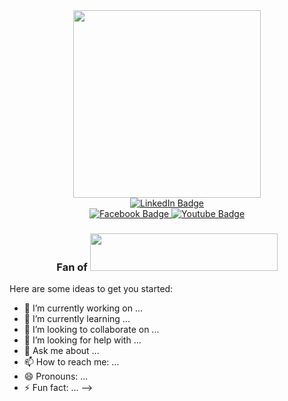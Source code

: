<div id="header" align="center">
  <img src="https://media1.giphy.com/media/ZeFG00TVXs54Pw4c8e/giphy.gif?cid=790b76116a5e5865f700fd009461e25d1e67cd97c718e6f9&rid=giphy.gif&ct=s" width="300"/>
  <div id="badges">
    <a href="https://www.linkedin.com/in/edgar-josu%C3%A9-benedetto-godoy-5b35b695/">
      <img src="https://img.shields.io/badge/LinkedIn-purple?style=for-the-badge&logo=linkedin&logoColor=white" alt="LinkedIn Badge"/>
    </a>
  </div>
  <a href="https://www.facebook.com/edgar.benedettogodoy/">
    <img src="https://img.shields.io/badge/Facebook-blue?style=for-the-badge&logo=facebook&logoColor=white" alt="Facebook Badge"/>
  </a>
  <a href="https://www.youtube.com/channel/UCHEi2zZuvTBXJj51q3mmY6A">
    <img src="https://img.shields.io/badge/Youtube-red?style=for-the-badge&logo=youtube&logoColor=white" alt="Youtube Badge"/>
  </a>
  <br/>
  <img src="https://komarev.com/ghpvc/?username=benedetto597&style=flat-square&color=blue" alt=""/>
  <br/>
  <h3>
  Fan of 
  
  <img src="https://media2.giphy.com/media/Qs1HLJYCcNgUP1Zd5Z/giphy.gif?cid=ecf05e476zxm68gjbxotndeu8v605ro57vh1qtw7kgmjqzb0&rid=giphy.gif&ct=s" width="300" height="60"/>
</h3>
</div>




Here are some ideas to get you started:

- 🔭 I’m currently working on ...
- 🌱 I’m currently learning ...
- 👯 I’m looking to collaborate on ...
- 🤔 I’m looking for help with ...
- 💬 Ask me about ...
- 📫 How to reach me: ...
- 😄 Pronouns: ...
- ⚡ Fun fact: ...
-->
